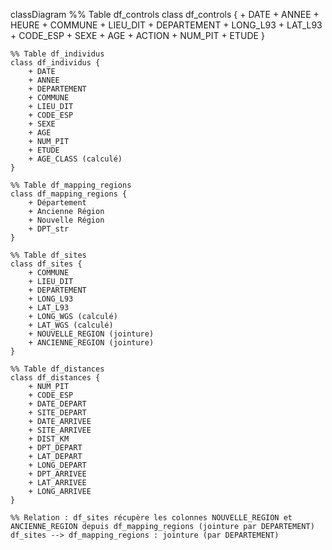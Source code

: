 classDiagram
    %% Table df_controls
    class df_controls {
        + DATE
        + ANNEE
        + HEURE
        + COMMUNE
        + LIEU_DIT
        + DEPARTEMENT
        + LONG_L93
        + LAT_L93
        + CODE_ESP
        + SEXE
        + AGE
        + ACTION
        + NUM_PIT
        + ETUDE
    }

    %% Table df_individus
    class df_individus {
        + DATE
        + ANNEE
        + DEPARTEMENT
        + COMMUNE
        + LIEU_DIT
        + CODE_ESP
        + SEXE
        + AGE
        + NUM_PIT
        + ETUDE
        + AGE_CLASS (calculé)
    }

    %% Table df_mapping_regions
    class df_mapping_regions {
        + Département
        + Ancienne Région
        + Nouvelle Région
        + DPT_str
    }

    %% Table df_sites
    class df_sites {
        + COMMUNE
        + LIEU_DIT
        + DEPARTEMENT
        + LONG_L93
        + LAT_L93
        + LONG_WGS (calculé)
        + LAT_WGS (calculé)
        + NOUVELLE_REGION (jointure)
        + ANCIENNE_REGION (jointure)
    }

    %% Table df_distances
    class df_distances {
        + NUM_PIT
        + CODE_ESP
        + DATE_DEPART
        + SITE_DEPART
        + DATE_ARRIVEE
        + SITE_ARRIVEE
        + DIST_KM
        + DPT_DEPART
        + LAT_DEPART
        + LONG_DEPART
        + DPT_ARRIVEE
        + LAT_ARRIVEE
        + LONG_ARRIVEE
    }

    %% Relation : df_sites récupère les colonnes NOUVELLE_REGION et ANCIENNE_REGION depuis df_mapping_regions (jointure par DEPARTEMENT)
    df_sites --> df_mapping_regions : jointure (par DEPARTEMENT)
